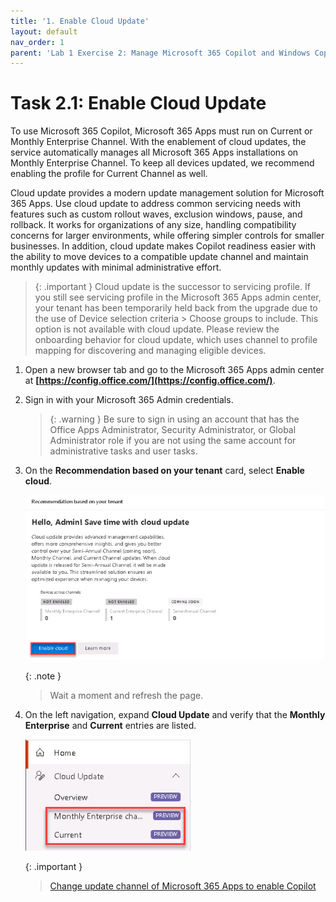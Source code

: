 ```yaml
---
title: '1. Enable Cloud Update'
layout: default
nav_order: 1
parent: 'Lab 1 Exercise 2: Manage Microsoft 365 Copilot and Windows Copilot'
---
```


# Task 2.1: Enable Cloud Update

To use Microsoft 365 Copilot, Microsoft 365 Apps must run on Current or Monthly Enterprise Channel. With the enablement of cloud updates, the service automatically manages all Microsoft 365 Apps installations on Monthly Enterprise Channel. To keep all devices updated, we recommend enabling the profile for Current Channel as well.

Cloud update provides a modern update management solution for Microsoft 365 Apps. Use cloud update to address common servicing needs with features such as custom rollout waves, exclusion windows, pause, and rollback. It works for organizations of any size, handling compatibility concerns for larger environments, while offering simpler controls for smaller businesses. In addition, cloud update makes Copilot readiness easier with the ability to move devices to a compatible update channel and maintain monthly updates with minimal administrative effort.

>{: .important } 
> Cloud update is the successor to servicing profile. If you still see servicing profile in the Microsoft 365 Apps admin center, your tenant has been temporarily held back from the upgrade due to the use of Device selection criteria > Choose groups to include. This option is not available with cloud update. Please review the onboarding behavior for cloud update, which uses channel to profile mapping for discovering and managing eligible devices.

1. Open a new browser tab and go to the Microsoft 365 Apps admin center at **[https://config.office.com/](https://config.office.com/)**. 

    

1. Sign in with your Microsoft 365 Admin credentials. 

    > {: .warning }
    >  Be sure to sign in using an account that has the Office Apps Administrator, Security Administrator, or Global Administrator role if you are not using the same account for administrative tasks and user tasks.
 

1. On the **Recommendation based on your tenant** card, select **Enable cloud**. 

 

    ![13a.jpg](../media/lab1/13a.jpg) 

     
    {: .note }
    > Wait a moment and refresh the page. 

 

1. On the left navigation, expand **Cloud Update** and verify that the **Monthly Enterprise** and **Current** entries are listed. 

 

    ![15a.jpg](../media/lab1/15a.jpg) 

 
    {: .important }
    > [Change update channel of Microsoft 365 Apps to enable Copilot](https://learn.microsoft.com/en-us/deployoffice/updates/change-channel-for-copilot "Change update channel of Microsoft 365 Apps to enable Copilot") 

 
